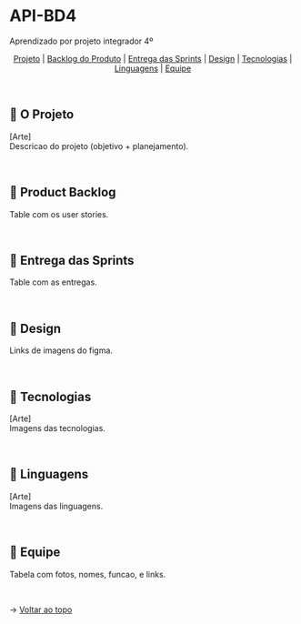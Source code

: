 # API-BD4
Aprendizado por projeto integrador 4º

<span id="topo">

<p align="center">
    <a href="">Projeto</a>  |
    <a href="">Backlog do Produto</a>  |
    <a href="">Entrega das Sprints</a>  |
    <a href="">Design</a>   |
    <a href="">Tecnologias</a>  |
    <a href="">Linguagens</a>  |
    <a href="">Equipe</a>
</p>

<br>

<span id="projeto">

## :memo: O Projeto
[Arte] <br>
Descricao do projeto (objetivo + planejamento).

<br>

<span id="backlog">

## :memo: Product Backlog

Table com os user stories.

<br>

<span id="entregas">

## :memo: Entrega das Sprints

Table com as entregas.

<br>

<span id="design">

## :memo: Design

Links de imagens do figma.

<br>

<span id="tecnologias">

## :memo: Tecnologias
[Arte] <br>
Imagens das tecnologias.

<br>

<span id="linguagens">

## :memo: Linguagens
[Arte] <br>
Imagens das linguagens.

<br>

<span id="equipe">

## :memo: Equipe

Tabela com fotos, nomes, funcao, e links.

<br>

→ [Voltar ao topo](#topo)